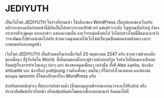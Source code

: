 # JEDIYUTH

เป็นเว็บไซต์ JEDIYUTH ในร่างที่สามแล้ว ใช้บล็อกของ WordPress เป็นรูปแบบของเว็บครับ หลังจากสองฉบับก่อนหน้านี้มีอันเป็นไปเพราะระบบเซิร์ฟเวอร์ แต่แม้ร่างจะดับ วิญญาณนั้นยังอยู่ ยังคงกระหายที่จะพูดคุย บอกเล่าข่าว แสดงความเห็น และวิจารณ์หนังต่อไป จึงได้ก่อร่างใหม่นี้ขึ้นมาและหวังว่าจะพัฒนาไปข้างหน้าต่อไปครับ ด้วยความมุ่งหมายให้เว็บไซต์เป็นจุดเชื่อมต่อแห่งพลังของวงการภาพยนตร์และคนดูหนัง

เว็บไซต์ JEDIYUTH เป็นตัวตนครั้งแรกเมื่อวันที่ 20 พฤษภาคม 2547 ครับ ด้วยความช่วยเหลือของเพื่อนๆ ที่รู้จักกันใน World. ที่เห็นผมชอบตั้งกระทู้ข่าวหนังฮอลลีวู้ด จึงทำเว็บให้ผมเองเสียเลย ซึ่งผมรู้เรื่องการทำเว็บแค่งูๆ ปลาๆ มาก ต้องขอบคุณเพื่อนๆ เหล่านั้น ทั้งพี่ Alex ฉลุยหิน, น้องนิก shiluette และ น้องท็อป yuttipung รวมถึงเพื่อนๆ คนอื่นๆ ที่ให้กำลังใจมาตลอด และต้องขอขอบคุณ iannnnn ที่ให้คำปรึกษาเรื่อง WordPress ครับ

สำหรับค่ายหนังต่างๆ ที่ต้องการส่งข่าวหนัง (ซึ่งขออนุญาตพิจารณาก่อนว่าจะลงให้รึเปล่า) หรือประชาสัมพันธ์เกี่ยวกับหนัง หรือแม้แต่ติดต่อโฆษณาเพื่อลงแบนเนอร์ อีเมลมาได้ที่
